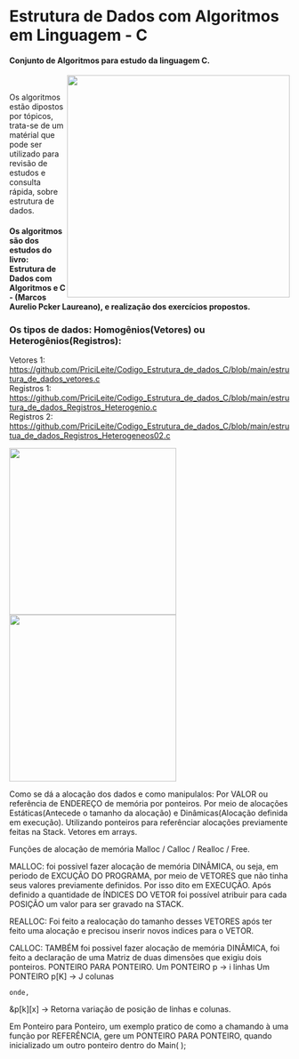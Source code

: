 # Estrutura de Dados com Algoritmos em Linguagem - C
#### Conjunto de Algoritmos para estudo da linguagem C. 

<p>  
<img align="right" src="https://user-images.githubusercontent.com/109990443/220428874-59b9e4b4-acaf-4fbb-ad7f-26768d06fd5e.png" width="400px">
<p></br>

Os algoritmos estão dipostos por tópicos, trata-se de um matérial que pode ser utilizado para revisão de estudos e consulta rápida, sobre estrutura de dados.
#### Os algoritmos são dos estudos do livro: Estrutura de Dados com Algoritmos e C - (Marcos Aurelio Pcker Laureano), e realização dos exercícios propostos.


### Os tipos de dados: Homogênios(Vetores) ou Heterogênios(Registros):
Vetores 1:</br>
https://github.com/PriciLeite/Codigo_Estrutura_de_dados_C/blob/main/estrutura_de_dados_vetores.c</br>
Registros 1:</br>
https://github.com/PriciLeite/Codigo_Estrutura_de_dados_C/blob/main/estrutura_de_dados_Registros_Heterogenio.c</br>
Registros 2:</br>
https://github.com/PriciLeite/Codigo_Estrutura_de_dados_C/blob/main/estrutua_de_dados_Registros_Heterogeneos02.c
<p>
<img align="center" src="https://user-images.githubusercontent.com/109990443/220440034-e1b6c410-5820-4f4b-a6a1-aaac21b2b5a3.jpg" width="300px"> 
<img align="center" src="https://user-images.githubusercontent.com/109990443/220445814-6e4df22f-cc4e-491a-8ffc-3a1cb59d82f3.jpg" width="300px">
<p>





Como se dá a alocação dos dados e como manipulalos: Por VALOR ou referência de ENDEREÇO de memória por ponteiros.
Por meio de alocações Estáticas(Antecede o tamanho da alocação) e Dinâmicas(Alocação definida em execução). Utilizando ponteiros para referênciar alocações previamente feitas na Stack. Vetores em arrays.

 Funções de alocação de memória Malloc / Calloc / Realloc / Free.

MALLOC: foi possivel fazer alocação de memória DINÂMICA, ou seja, em periodo de EXCUÇÃO DO PROGRAMA, por meio de VETORES que não tinha seus valores previamente definidos. Por isso dito em EXECUÇÃO. Após definido a quantidade de ÍNDICES DO VETOR foi possível atribuir para cada POSIÇÃO um valor para ser gravado na STACK. 

REALLOC: Foi feito a realocação do tamanho desses VETORES após ter feito uma alocação e precisou inserir novos indices para o VETOR.

CALLOC: TAMBÉM foi possivel fazer alocação de memória DINÂMICA, foi feito a  declaração de uma Matriz de duas dimensões que exigiu dois ponteiros. PONTEIRO PARA PONTEIRO. 
Um PONTEIRO p -> i linhas 
Um PONTEIRO p[K] -> J colunas   
    
    onde,
&p[k][x] -> Retorna variação de posição de linhas e colunas.   

Em Ponteiro para Ponteiro, um exemplo pratico de como a chamando à uma função por REFERÊNCIA, gere um PONTEIRO PARA PONTEIRO, quando inicializado um outro ponteiro dentro do Main( );  


